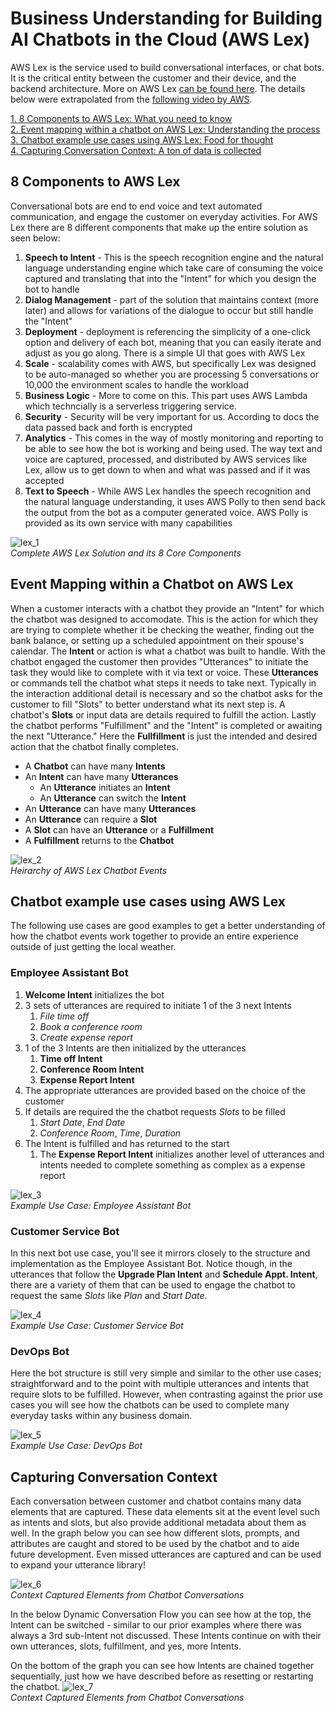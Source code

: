 # Business Understanding for Building AI Chatbots in the Cloud (AWS Lex)
AWS Lex is the service used to build conversational interfaces, or chat bots. It is the critical entity between the customer and their device, and the backend architecture. More on AWS Lex [can be found here](https://aws.amazon.com/lex). The details below were extrapolated from the [following video by AWS](https://youtu.be/qe9nRU6ZHAI).

[1. 8 Components to AWS Lex: What you need to know](#8-components-to-aws-lex)</br>
[2. Event mapping within a chatbot on AWS Lex:  Understanding the process](#event-mapping-within-a-chatbot-on-aws-lex)</br>
[3. Chatbot example use cases using AWS Lex:  Food for thought](#chatbot-example-use-cases-using-aws-lex)<br/>
[4. Capturing Conversation Context:  A ton of data is collected](#capturing-conversation-context)


## 8 Components to AWS Lex
Conversational bots are end to end voice and text automated communication, and engage the customer on everyday activities. For AWS Lex there are 8 different components that make up the entire solution as seen below:</br>
1. **Speech to Intent** - This is the speech recognition engine and the natural language understanding engine which take care of consuming the voice captured and translating that into the "Intent" for which you design the bot to handle
2. **Dialog Management** - part of the solution that maintains context (more later) and allows for variations of the dialogue to occur but still handle the "Intent"
3. **Deployment** - deployment is referencing the simplicity of a one-click option and delivery of each bot, meaning that you can easily iterate and adjust as you go along. There is a simple UI that goes with AWS Lex
4. **Scale** - scalability comes with AWS, but specifically Lex was designed to be auto-managed so whether you are processing 5 conversations or 10,000 the environment scales to handle the workload
5. **Business Logic** - More to come on this. This part uses AWS Lambda which techncially is a serverless triggering service.
6. **Security** - Security will be very important for us. According to docs the data passed back and forth is encrypted
7. **Analytics** - This comes in the way of mostly monitoring and reporting to be able to see how the bot is working and being used. The way text and voice are captured, processed, and distributed by AWS services like Lex, allow us to get down to when and what was passed and if it was accepted
8. **Text to Speech** - While AWS Lex handles the speech recognition and the natural language understanding, it uses AWS Polly to then send back the output from the bot as a computer generated voice. AWS Polly is provided as its own service with many capabilities

![lex_1](/docs/images/aws_lex_arch_1.PNG)
</br>*Complete AWS Lex Solution and its 8 Core Components*

## Event Mapping within a Chatbot on AWS Lex 
When a customer interacts with a chatbot they provide an "Intent" for which the chatbot was designed to accomodate. This is the action for which they are trying to complete whether it be checking the weather, finding out the bank balance, or setting up a scheduled appointment on their spouse's calendar. The **Intent** or action is what a chatbot was built to handle. With the chatbot engaged the customer then provides "Utterances" to initiate the task they would like to complete with it via text or voice. These **Utterances** or commands tell the chatbot what steps it needs to take next. Typically in the interaction additional detail is necessary and so the chatbot asks for the customer to fill "Slots" to better understand what its next step is. A chatbot's **Slots** or input data are details required to fulfill the action. Lastly the chatbot performs "Fulfillment" and the "Intent" is completed or awaiting the next "Utterance." Here the **Fullfillment** is just the intended and desired action that the chatbot finally completes.

* A **Chatbot** can have many **Intents**
* An **Intent** can have many **Utterances**
  - An **Utterance** initiates an **Intent**
  - An **Utterance** can switch the **Intent**
* An **Utterance** can have many **Utterances** 
* An **Utterance** can require a  **Slot**
* A **Slot** can have an **Utterance** or a **Fulfillment**
* A **Fulfillment** returns to the **Chatbot**

![lex_2](/docs/images/aws_lex_arch_2.PNG)
</br>*Heirarchy of AWS Lex Chatbot Events*

## Chatbot example use cases using AWS Lex
The following use cases are good examples to get a better understanding of how the chatbot events work together to provide an entire experience outside of just getting the local weather.

### Employee Assistant Bot
1. **Welcome Intent** initializes the bot
2. 3 sets of utterances are required to initiate 1 of the 3 next Intents
   1. *File time off*
   2. *Book a conference room*
   3. *Create expense report*
3. 1 of the 3 Intents are then initialized by the utterances
   1. **Time off Intent**
   2. **Conference Room Intent**
   3. **Expense Report Intent**
4. The appropriate utterances are provided based on the choice of the customer
5. If details are required the the chatbot requests *Slots* to be filled
   1. *Start Date*, *End Date*
   2. *Conference Room*, *Time*, *Duration*
6. The Intent is fulfilled and has returned to the start
   1. The **Expense Report Intent** initializes another level of utterances and intents needed to complete something as complex as a expense report
  
![lex_3](/docs/images/aws_lex_arch_3.PNG)
</br>*Example Use Case:  Employee Assistant Bot*

### Customer Service Bot
In this next bot use case, you'll see it mirrors closely to the structure and implementation as the Employee Assistant Bot. Notice though, in the utterances that follow the **Upgrade Plan Intent** and **Schedule Appt. Intent**, there are a variety of them that can be used to engage the chatbot to request the same *Slots* like *Plan* and *Start Date*.

![lex_4](/docs/images/aws_lex_arch_4.PNG)
</br>*Example Use Case:  Customer Service Bot*

### DevOps Bot
Here the bot structure is still very simple and similar to the other use cases; straightforward and to the point with multiple utterances and intents that require slots to be fulfilled. However, when contrasting against the prior use cases you will see how the chatbots can be used to complete many everyday tasks within any business domain.

![lex_5](/docs/images/aws_lex_arch_5.PNG)
</br>*Example Use Case:  DevOps Bot*

## Capturing Conversation Context
Each conversation between customer and chatbot contains many data elements that are captured. These data elements sit at the event level such as intents and slots, but also provide additional metadata about them as well. In the graph below you can see how different slots, prompts, and attributes are caught and stored to be used by the chatbot and to aide future development. Even missed utterances are captured and can be used to expand your utterance library!

![lex_6](/docs/images/aws_lex_arch_6.PNG)
</br>*Context Captured Elements from Chatbot Conversations*

In the below Dynamic Conversation Flow you can see how at the top, the Intent can be switched - similar to our prior examples where there was always a 3rd sub-Intent not discussed. These Intents continue on with their own utterances, slots, fulfillment, and yes, more Intents.

On the bottom of the graph you can see how Intents are chained together sequentially, just how we have described before as resetting or restarting the chatbot.
![lex_7](/docs/images/aws_lex_arch_7.PNG)
</br>*Context Captured Elements from Chatbot Conversations*
